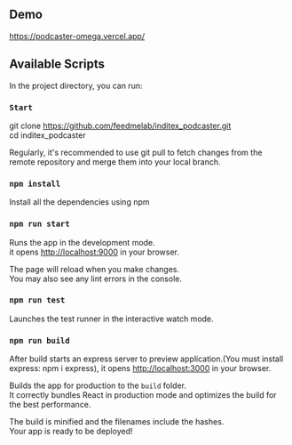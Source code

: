 ## Demo

https://podcaster-omega.vercel.app/ 

## Available Scripts

In the project directory, you can run:

### `Start`

git clone https://github.com/feedmelab/inditex_podcaster.git \
cd inditex_podcaster

Regularly, it's recommended to use git pull to fetch changes from the remote repository and merge them into your local branch. 

### `npm install`

Install all the dependencies using npm 

### `npm run start`

Runs the app in the development mode.\
it opens [http://localhost:9000](http://localhost:9000) in your browser.

The page will reload when you make changes.\
You may also see any lint errors in the console.

### `npm run test`

Launches the test runner in the interactive watch mode.

### `npm run build`

After build starts an express server to preview application.(You must install express: npm i express),
it opens [http://localhost:3000](http://localhost:3000) in your browser.

Builds the app for production to the `build` folder.\
It correctly bundles React in production mode and optimizes the build for the best performance.

The build is minified and the filenames include the hashes.\
Your app is ready to be deployed!
